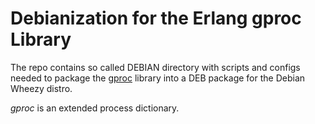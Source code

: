 # Debianization for the Erlang gproc Library

The repo contains so called DEBIAN directory with
scripts and configs needed to package the
[gproc](https://github.com/uwiger/gproc)
library into a DEB package for the Debian Wheezy distro.

_gproc_ is an extended process dictionary.
